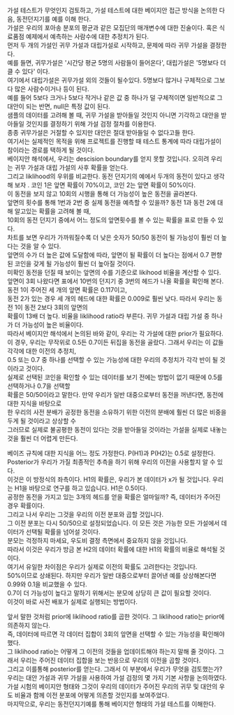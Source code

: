 가설 테스트가 무엇인지 검토하고, 가설 테스트에 대한 베이지안 접근 방식을 논의한 다음, 동전던지기를 예를 이해 한다.  
가설은 우리의 포아송 분포의 평균과 같은 모집단의 매개변수에 대한 진술이다. 혹은 식료품점 예제에서 예측하는 사람수에 대한 추정치가 된다.  
먼저 두 개의 가설인 귀무 가설과 대립가설로 시작하고, 문제에 따라 귀무 가설을 결정한다.  
예를 들면, 귀무가설은 '시간당 평균 5명의 사람들이 들어온다', 대립가설은 '5명보다 더 클 수 있다' 이다.  
여기에서 대립가설은 귀무가설 외의 것들이 될수있다. 5명보다 많거나 구체적으로 그보다 많은 사람수이거나 등이 된다.  
예를 들어 5보다 크거나 5보다 작거나 같은 값 중 하나가 덜 구체적이면 일반적으로 그 대안이 되는 반면, null은 특정 값이 된다.  
샘플의 데이터를 고려해 볼 때, 귀무 가설을 받아들일 것인지 아니면 기각하고 대안을 받아들일 것인지를 결정하기 위해 가설 검정 절차를 이용한다.  
종종 귀무가설은 거절할 수 있지만 대안은 절대 받아들일 수 없다고들 한다.  
여기서는 실제적인 목적을 위해 프로젝트를 진행할 때 테스트 통계에 따라 대립가설이 참이라는 경로를 택하게 될 것이다.  
베이지안 해석에서, 우리는 descision boundary를 얻지 못할 것입니다. 오히려 우리는 귀무 가설과 대립 가설의 사후 확률을 얻는다.  
그리고 liklihood의 우위를 비교한다. 동전 던지기의 예에서 두개의 동전이 있다고 생각해 보자 . 코인 1은 앞면 확률이 70%이고, 코인 2는 앞면 확률이 50%이다.  
이 동전을 보지 않고 10회의 시행을 통해 더 가능성이 높은 동전을 골라본다.  
앞면의 횟수를 통해 1번과 2번 중 실제 동전을 예측할 수 있을까? 동전 1과 동전 2에 대해 알고있는 확률을 고려해 볼 때,  
10회의 동전 던지기 중에서 어느 정도의 앞면횟수를 볼 수 있는 확률을 표로 만들 수 있다.  
차트를 보면 우리가 가까워질수록 더 낮은 숫자가 50/50 동전이 될 가능성이 훨씬 더 높다는 것을 알 수 있다.  
앞면의 수가 더 높은 값에 도달함에 따라, 앞면이 될 확률이 더 높다는 점에서 0.7 편향된 코인을 갖게 될 가능성이 훨씬 더 높아질 것이다.  
미확인 동전을 던질 때 보이는 앞면의 수를 기준으로 likihood 비율을 계산할 수 있다.  
앞면이 3회 나왔다면 표에서 10번의 던지기 중 3번의 헤드가 나올 확률을 확인해 본다. 동전 1이 주어진 세 개의 앞면 확률은 0.117이고,  
동전 2가 있는 경우 세 개의 헤드에 대한 확률은 0.009로 훨씬 낮다. 따라서 우리는 동전 1이 동전 2보다 3회의 앞면의  
확률이 13배 더 높다. 비율을 liklihood ratio라 부른다. 귀무 가설과 대립 가설 중 하나가 더 가능성이 높은 비율이다.  
따라서 베이지안 해석에서 논의된 바와 같이, 우리는 각 가설에 대한 prior가 필요하다.  
이 경우, 우리는 무작위로 0.5든 0.7이든 뒤집을 동전을 골랐다. 그래서 우리는 이 값들 각각에 대한 이전의 추정치,  
0.5 또는 0.7 중 하나를 선택할 수 있는 가능성에 대한 우리의 추정치가 각각 반이 될 것이라고 것이다.  
실제로 선택된 코인을 확인할 수 있는 데이터를 보기 전에는 방법이 없기 때문에 0.5를 선택하거나 0.7을 선택할  
확률은 50/50이라고 말한다. 만약 우리가 일반 대중으로부터 동전을 꺼낸다면, 동전에 대한 지식을 바탕으로  
한 우리의 사전 분배가 공정한 동전을 소유하기 위한 이전의 분배에 훨씬 더 많은 비중을 두게 될 것이라고 상상할 수  
그러므로 실제로 불공평한 동전이 있다는 것을 받아들일 것이라는 가설을 실제로 내놓는 것을 훨씬 더 어렵게 만든다.  

베이즈 규칙에 대한 지식을 어느 정도 가정한다. P(H1)과 P(H2)는 0.5로 설정한다. Posterior가 우리가 가질 최종적인 추측을 하기 위해 우리의 이전을 사용할지 알 수 있다.  
이것은 이 방정식의 좌측이다. H1의 확률은, 우리가 본 데이터가 x가 될 것입니다. 우리는 H1을 바탕으로 연구를 하고 있습니다. H1은 0.5이다.  
공정한 동전을 가지고 있는 3개의 헤드를 얻을 확률은 얼마일까? 즉, 데이터가 주어진 경우 확률이다.  
그리고 나서 우리는 그것을 우리의 이전 분포와 곱할 것입니다.  
그 이전 분포는 다시 50/50으로 설정되었습니다. 이 모든 것은 가능한 모든 가설에서 데이터가 선택될 확률을 넘어설 것이다.  
분모는 걱정하지 마세요, 우도비 결정 측면에서 중요하지 않을 것입니다.  
따라서 이것은 우리가 방금 본 H2의 데이터 확률에 대한 H1의 확률의 비율로 해석될 것이다.  
여기서 유일한 차이점은 우리가 실제로 이전의 확률도 고려한다는 것입니다.  
50%이므로 상쇄된다. 하지만 우리가 일반 대중으로부터 끌어낸 예를 상상해본다면 0.99와 0.1을 비교했을 수 있다.  
0.7이 더 가능성이 높다고 말하기 위해서는 분모에 상당히 큰 값이 필요할 것이다.  
이것이 바로 사전 배포가 실제로 실행되는 방법이다.  

앞서 말한 것처럼 prior에 liklihood ratio를 곱한 것이다. 그 liklihood ratio는 prior에 의존하지 않는다.  
즉, 데이터에 따르면 각 데이터 집합이 3회의 앞면을 선택할 수 있는 가능성을 확인해야 했다.  
그 liklihood ratio는  어떻게 그 이전의 것들을 업데이트해야 하는지 말해 줄 것이다. 그래서 우리는 주어진 데이터 집합을 보는 반응으로 우리의 이전을 곱할 것이다.  
그리고 이를통해 posterior를 얻는다. 그래서 이 부분에서 우리가 무엇을 검토했는가? 우리는 대안 가설과 귀무 가설을 사용하여 가설 검정의 몇 가지 기본 사항을 논의하였다.  
가설 시험의 베이지안 형태와 그것이 우리의 데이터가 주어진 우리의 귀무 및 대안의 우도 비율과 함께 이전 분포에 어떻게 의존할 것인지를 보여주었다.  
마지막으로, 우리는 동전던지기예를 통해 베이지안 형태의 가설 테스트를 이해한다. 
